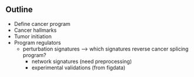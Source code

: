 ## Outline
- Define cancer program
- Cancer hallmarks
- Tumor initiation
- Program regulators
    - perturbation signatures --> which signatures reverse cancer splicing program?
        - network signatures (need preprocessing)
        - experimental validations (from figdata)